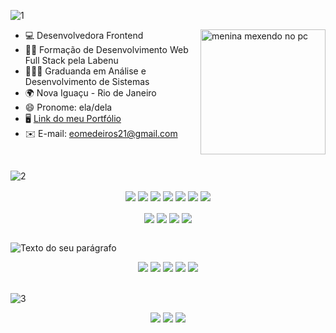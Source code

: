 ![1](https://github.com/endioliveira/endioliveira/assets/100172961/03b138a2-e5fb-4714-8f2b-60934047c09d)

<div>
   <img align="right" alt="menina mexendo no pc" width="200" height="200" src="https://i.pinimg.com/originals/75/8f/1c/758f1cd8cede9c3e4711306fc030f4ce.gif">

* 💻 Desenvolvedora Frontend 
* 👩‍💻 Formação de Desenvolvimento Web Full Stack pela Labenu
* 👩🏻‍🎓 Graduanda em Análise e Desenvolvimento de Sistemas
* 🌍 Nova Iguaçu - Rio de Janeiro 
* 😄 Pronome: ela/dela
* 🖥️ [Link do meu Portfólio](http://portfolio-endioliveira.vercel.app/)
* ✉️ E-mail: [eomedeiros21@gmail.com](mailto:eomedeiros21@gmail.com)
<br>

![2](https://github.com/endioliveira/endioliveira/assets/100172961/da080d79-00b8-4f1c-aa6b-216168cc1f6c)

<div align="center">
  <img align="center" src="https://img.shields.io/badge/Bootstrap-7952B3.svg?style=for-the-badge&logo=Bootstrap&logoColor=white">
  <img align="center" src="https://img.shields.io/badge/CSS3-1572B6.svg?style=for-the-badge&logo=CSS3&logoColor=white">
<img align="center" src="https://img.shields.io/badge/HTML5-E34F26.svg?style=for-the-badge&logo=HTML5&logoColor=white">
   <img align="center" src="https://img.shields.io/badge/React-61DAFB.svg?style=for-the-badge&logo=React&logoColor=black">
   <img align="center"src="https://img.shields.io/badge/Laravel-FF2D20.svg?style=for-the-badge&logo=Laravel&logoColor=white">
   <img align="center" src="https://img.shields.io/badge/JavaScript-F7DF1E.svg?style=for-the-badge&logo=JavaScript&logoColor=black">
   <img align="center" src="https://img.shields.io/badge/Node.js-339933.svg?style=for-the-badge&logo=nodedotjs&logoColor=white">
   <br>
   <br>
   <img align="center" src="https://img.shields.io/badge/Tailwind%20CSS-06B6D4.svg?style=for-the-badge&logo=Tailwind-CSS&logoColor=white">
   <img align="center" src="https://img.shields.io/badge/Chakra%20UI-319795.svg?style=for-the-badge&logo=Chakra-UI&logoColor=white">
   <img align="center" src="https://img.shields.io/badge/TypeScript-3178C6.svg?style=for-the-badge&logo=TypeScript&logoColor=white">
   <img align="center" src="https://img.shields.io/badge/styledcomponents-DB7093.svg?style=for-the-badge&logo=styled-components&logoColor=white">
   
</div>
<br>

![Texto do seu parágrafo](https://github.com/endioliveira/endioliveira/assets/100172961/24924b7b-cdf2-477b-be5f-132adae2c3e6)
<div align="center">
   <img src="https://img.shields.io/badge/Bitbucket-0052CC.svg?style=for-the-badge&logo=Bitbucket&logoColor=white">
    <img src="https://img.shields.io/badge/Figma-F24E1E.svg?style=for-the-badge&logo=Figma&logoColor=white">
   <img src="https://img.shields.io/badge/Jira%20Software-0052CC.svg?style=for-the-badge&logo=Jira-Software&logoColor=white">
   <img src="https://img.shields.io/badge/Slack-4A154B.svg?style=for-the-badge&logo=Slack&logoColor=white">
   <img src="https://img.shields.io/badge/Notion-000000.svg?style=for-the-badge&logo=Notion&logoColor=white">
</div>
<br>

![3](https://github.com/endioliveira/endioliveira/assets/100172961/d6aaef3c-3740-4343-8e0d-75b1139351de)

<div align="center"> 
<a href="https://www.linkedin.com/in/endioliveira/"><img src="https://img.shields.io/badge/LinkedIn-0077B5?style=for-the-badge&logo=linkedin&logoColor=white" target="_blank"></a>
 <a href="www.instagram.com/medeiros_eo"><img src="https://img.shields.io/badge/Instagram-E4405F?style=for-the-badge&logo=instagram&logoColor=white" target="_blank"></a>
  <a href="mailto:eomedeiros21@gmail.com"><img src="https://img.shields.io/badge/Gmail-D14836?style=for-the-badge&logo=gmail&logoColor=white" target="_blank"></a>
 </div>
